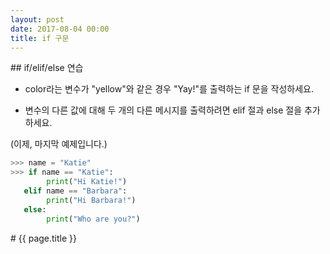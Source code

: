 ```yaml
---
layout: post
date: 2017-08-04 00:00
title: if 구문
---
```


<div id="ppt" markdown="1">
## if/elif/else 연습

* color라는 변수가 "yellow"와 같은 경우 "Yay!"를 출력하는 if 문을 작성하세요. 


* 변수의 다른 값에 대해 두 개의 다른 메시지를 출력하려면 elif 절과 else 절을 추가하세요.


(이제, 마지막 예제입니다.)

```python
>>> name = "Katie"
>>> if name == "Katie":
        print("Hi Katie!")
   elif name == "Barbara":
        print("Hi Barbara!")
   else:
        print("Who are you?")
```
</div>

<div id="desc" markdown="1">
# {{ page.title }}

</div>
